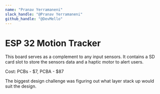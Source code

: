 ```yaml
---
name: "Pranav Yerramaneni"
slack_handle: "@Pranav Yerramaneni"
github_handle: "@DevMello"
---
```


# ESP 32 Motion Tracker

This board serves as a complement to any input sensors. It contains a SD card slot to store the sensors data and a haptic motor to alert users.

Cost: PCBs - $7, PCBA - $87

The biggest design challenge was figuring out what layer stack up would suit the design.
